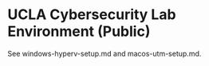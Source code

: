 ﻿# UCLA Cybersecurity Lab Environment (Public)
See windows-hyperv-setup.md and macos-utm-setup.md.

